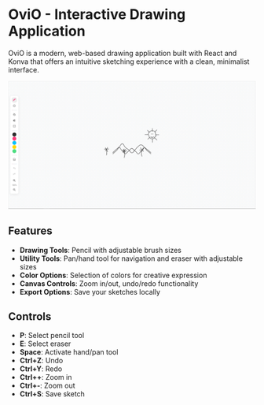 # OviO - Interactive Drawing Application

OviO is a modern, web-based drawing application built with React and Konva that offers an intuitive sketching experience with a clean, minimalist interface.

![OviO Drawing Application](https://raw.githubusercontent.com/121arun/ovio/refs/heads/main/public/image.png)

## Features

- **Drawing Tools**: Pencil with adjustable brush sizes
- **Utility Tools**: Pan/hand tool for navigation and eraser with adjustable sizes
- **Color Options**: Selection of colors for creative expression
- **Canvas Controls**: Zoom in/out, undo/redo functionality
- **Export Options**: Save your sketches locally

## Controls

- **P**: Select pencil tool
- **E**: Select eraser
- **Space**: Activate hand/pan tool
- **Ctrl+Z**: Undo
- **Ctrl+Y**: Redo
- **Ctrl++**: Zoom in
- **Ctrl+-**: Zoom out
- **Ctrl+S**: Save sketch
